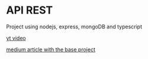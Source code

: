 # API REST

Project using nodejs, express, mongoDB and typescript

[yt video](https://www.youtube.com/watch?v=goUbHgAzPCs)

[medium article with the base project](https://tomanagle.medium.com/build-a-rest-api-with-node-js-typescript-mongodb-b6c898d70d61)
